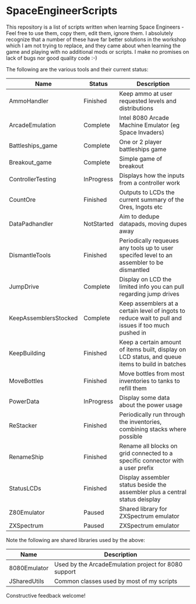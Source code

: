# SpaceEngineerScripts

This repository is a list of scripts written when learning Space Engineers - Feel free to use them, 
copy them, edit them, ignore them. I absolutely recognize that a number of these have far better 
solutions in the workshop which I am not trying to replace, and they came about when learning the 
game and playing with no additional mods or scripts. I make no promises on lack of bugs nor good 
quality code :-)

The following are the various tools and their current status:

| Name | Status | Description                                               |
| ---- | ------ | --------------------------------------------------------- |
| AmmoHandler  | Finished | Keep ammo at user requested levels and distributions |
| ArcadeEmulation | Complete | Intel 8080 Arcade Machine Emulator (eg Space Invaders) |
| Battleships_game | Complete | One or 2 player battleships game |
| Breakout_game | Complete | Simple game of breakout |
| ControllerTesting | InProgress | Displays how the inputs from a controller work |
| CountOre | Finished | Outputs to LCDs the current summary of the Ores, Ingots etc |
| DataPadhandler | NotStarted | Aim to dedupe datapads, moving dupes away |
| DismantleTools | Finished | Periodically requeues any tools up to user specifed level to an assembler to be dismantled |
| JumpDrive | Complete | Display on LCD the limited info you can pull regarding jump drives |
| KeepAssemblersStocked | Complete | Keep assemblers at a certain level of ingots to reduce wait to pull and issues if too much pushed in |
| KeepBuilding | Finished | Keep a certain amount of items built, display on LCD status, and queue items to build in batches |
| MoveBottles | Finished | Move bottles from most inventories to tanks to refill them |
| PowerData | InProgress | Display some data about the power usage |
| ReStacker | Finished | Periodically run through the inventories, combining stacks where possible |
| RenameShip | Finished | Rename all blocks on grid connected to a specific connector with a user prefix |
| StatusLCDs | Finished | Display assembler status beside the assembler plus a central status deisplay |
| Z80Emulator | Paused | Shared library for ZXSpectrum emulator
| ZXSpectrum | Paused | ZXSpectrum emulator


Note the following are shared libraries used by the above:

| Name | Description                                               |
| ---- | --------------------------------------------------------- |
| 8080Emulator | Used by the ArcadeEmulation project for 8080 support |
| JSharedUtils | Common classes used by most of my scripts |
 
Constructive feedback welcome!